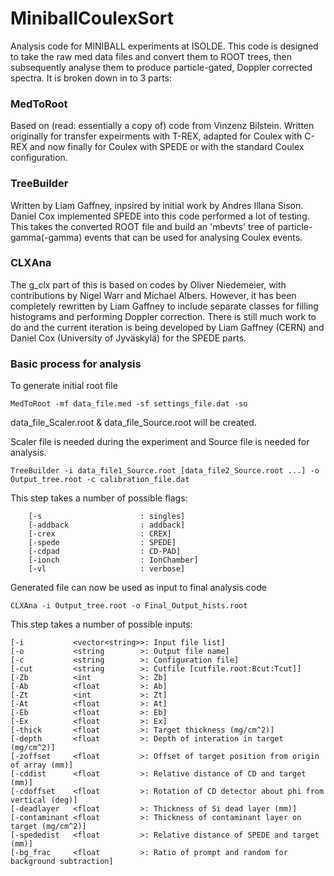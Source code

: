 # MiniballCoulexSort
Analysis code for MINIBALL experiments at ISOLDE. This code is designed to take the raw med data files and convert them to ROOT trees, then subsequently analyse them to produce particle-gated, Doppler corrected spectra. It is broken down in to 3 parts:

### MedToRoot
Based on (read: essentially a copy of) code from Vinzenz Bilstein.
Written originally for transfer expeirments with T-REX, adapted for Coulex with C-REX and now finally for Coulex with SPEDE or with the standard Coulex configuration.

### TreeBuilder
Written by Liam Gaffney, inpsired by initial work by Andres Illana Sison. Daniel Cox implemented SPEDE into this code performed a lot of testing. This takes the converted ROOT file and build an 'mbevts' tree of particle-gamma(-gamma) events that can be used for analysing Coulex events.

### CLXAna
The g_clx part of this is based on codes by Oliver Niedemeier, with contributions by Nigel Warr and Michael Albers. However, it has been completely rewritten by Liam Gaffney to include separate classes for filling histograms and performing Doppler correction. There is still much work to do and the current iteration is being developed by Liam Gaffney (CERN) and Daniel Cox (University of Jyväskylä) for the SPEDE parts.

### Basic process for analysis

To generate initial root file
```
MedToRoot -mf data_file.med -sf settings_file.dat -so
```
data_file_Scaler.root & data_file_Source.root will be created.

Scaler file is needed during the experiment and Source file is needed for analysis.

```
TreeBuilder -i data_file1_Source.root [data_file2_Source.root ...] -o Output_tree.root -c calibration_file.dat
```
This step takes a number of possible flags:
```
	[-s                      : singles]
	[-addback                : addback]
	[-crex                   : CREX]
	[-spede                  : SPEDE]
	[-cdpad                  : CD-PAD]
	[-ionch                  : IonChamber]
	[-vl                     : verbose]
```
Generated file can now be used as input to final analysis code

```
CLXAna -i Output_tree.root -o Final_Output_hists.root
```
This step takes a number of possible inputs:
```
[-i           <vector<string>>: Input file list]
[-o           <string        >: Output file name]
[-c           <string        >: Configuration file]
[-cut         <string        >: Cutfile [cutfile.root:Bcut:Tcut]]
[-Zb          <int           >: Zb]
[-Ab          <float         >: Ab]
[-Zt          <int           >: Zt]
[-At          <float         >: At]
[-Eb          <float         >: Eb]
[-Ex          <float         >: Ex]
[-thick       <float         >: Target thickness (mg/cm^2)]
[-depth       <float         >: Depth of interation in target (mg/cm^2)]
[-zoffset     <float         >: Offset of target position from origin of array (mm)]
[-cddist      <float         >: Relative distance of CD and target (mm)]
[-cdoffset    <float         >: Rotation of CD detector about phi from vertical (deg)]
[-deadlayer   <float         >: Thickness of Si dead layer (mm)]
[-contaminant <float         >: Thickness of contaminant layer on target (mg/cm^2)]
[-spededist   <float         >: Relative distance of SPEDE and target (mm)]
[-bg_frac     <float         >: Ratio of prompt and random for background subtraction]
```



